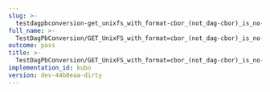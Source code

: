 ```yaml
---
slug: >-
  testdagpbconversion-get_unixfs_with_format-cbor_(not_dag-cbor)_is_no-op_(no_conversion)
full_name: >-
  TestDagPbConversion/GET_UnixFS_with_format=cbor_(not_dag-cbor)_is_no-op_(no_conversion)
outcome: pass
title: >-
  TestDagPbConversion/GET_UnixFS_with_format=cbor_(not_dag-cbor)_is_no-op_(no_conversion)
implementation_id: kubo
version: dev-44b0eaa-dirty
---
```


